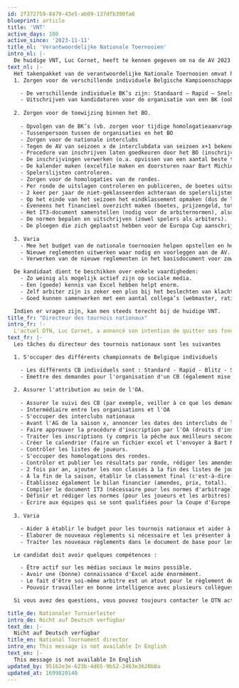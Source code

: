 ```yaml
---
id: 2f372759-8479-43e5-ab09-137dfb390fa6
blueprint: article
title: 'VNT'
active_days: 180
active_since: '2023-11-11'
title_nl: 'Verantwoordelijke Nationale Toernooien'
intro_nl: |-
  De huidige VNT, Luc Cornet, heeft te kennen gegeven om na de AV 2023 te stoppen als VNT. Daarom is het bestuur op zoek naar één of meerdere bestuurders (m.a.w. deel uitmakend van het bestuur) of medewerkers die enkele taken willen overnemen.
text_nl: |-
  Het takenpakket van de verantwoordelijke Nationale Toernooien omvat het volgende:
  1. Zorgen voor de verschillende individuele Belgische Kampioenschappen

    - De verschillende individuele BK’s zijn: Standaard – Rapid – Snelschaak – Senioren (onder de vorm van Rapid)
    - Uitschrijven van kandidaturen voor de organisatie van een BK (ook actualiseren van een draaiboek)
  
  2. Zorgen voor de toewijzing binnen het BO.
 
    - Opvolgen van de BK’s (vb. zorgen voor tijdige homologatieaanvragen, zorgen voor de subsidies van de KBSB)
    - Tussenpersoon tussen de organisaties en het BO
    - Zorgen voor de nationale interclubs
    - Tegen de AV van seizoen x de interclubdata van seizoen x+1 bekendmaken (dus dit al eerder laten goedkeuren door het BO)
    - Procedure van inschrijven laten goedkeuren door het BO (inschrijvingsgeld, prijzen, boetes, data, …) en communiceren.
    - De inschrijvingen verwerken (o.a. opvissen van een aantal beste tweedes).
    - De kalender maken (excelfile maken en doorsturen naar Bart Michiels, resultaten verwerken en communiceren naar de clubs).
    - Spelerslijsten controleren.
    - Zorgen voor de homologaties van de rondes.
    - Per ronde de uitslagen controleren en publiceren, de boetes uitschrijven, de clubs verwittigen, de klassementen bijwerken, de fide- en nationale elo-rapporten doorsturen, uitspraken doen bij klachten, …
    - 2 keer per jaar de niet-geklasseerden achteraan de spelerslijsten toevoegen.
    - Op het einde van het seizoen het eindklassement opmaken (dus de lijsten maken wie promoveert en wie degradeert).
    - Eveneens het financieel overzicht maken (boetes, prijzengeld, totaal).
    - Het IT3-document samenstellen (nodig voor de arbiternormen), alsook één TRF-rapport voor het ganse seizoen.
    - De normen bepalen en uitschrijven (zowel spelers als arbiters).
    - De ploegen die zich geplaatst hebben voor de Europa Cup aanschrijven en bij interesse ook inschrijven bij de ECU – toernooileider
  
  3. Varia
    - Mee het budget van de nationale toernooien helpen opstellen en helpen verdedigen op de AV.
    - Nieuwe reglementen uitwerken waar nodig en voorleggen aan de AV.
    - Verwerken van de nieuwe reglementen in het basisdocument voor zowel NL als FR.

  De kandidaat dient te beschikken over enkele vaardigheden:
    - Zo weinig als mogelijk actief zijn op sociale media.
    - Een (goede) kennis van Excel hebben helpt enorm.
    - Zelf arbiter zijn is zeker een plus bij het beslechten van klachten.
    - Goed kunnen samenwerken met een aantal collega’s (webmaster, rating officer, FIDE Delegate, penningmeester, voorzitter CIS, …)

  Indien er vragen zijn, kan men steeds terecht bij de huidige VNT.
title_fr: "Directeur des tournois nationaux"
intro_fr: !-
  L'actuel DTN, Luc Cornet, a annoncé son intention de quitter ses fonctions de DTN après l'AG de 2023. Par conséquent, l' organe d'administration recherche un ou plusieurs administrateurs (c'est-à-dire faisant partie de l'OA) ou un collaborateur pour prendre en charge certaines tâches.
text_fr: |-
  Les tâches du directeur des tournois nationaux sont les suivantes

  1. S'occuper des différents championnats de Belgique individuels

    - Les différents CB individuels sont : Standard - Rapid - Blitz - Seniors (sous forme de Rapid)
    - Emettre des demandes pour l'organisation d'un CB (également mise à jour d'un script).
  
  2. Assurer l'attribution au sein de l'OA.
 
    - Assurer le suivi des CB (par exemple, veiller à ce que les demandes d'homologation soient présentées en temps voulu, veiller à ce que les subventions de la FRBE soient accordées).
    - Intermédiaire entre les organisations et l'OA
    - S'occuper des interclubs nationaux
    - Avant l'AG de la saison x, annoncer les dates des interclubs de la saison x+1 (c'est-à-dire obtenir l'approbation de l'OuA au préalable).
    - Faire approuver la procédure d'inscription par l'OA (droits d'inscription, prix, pénalités, dates, etc.) et la communiquer.
    - Traiter les inscriptions (y compris la pêche aux meilleurs seconds).
    - Créer le calendrier (faire un fichier excel et l'envoyer à Bart Michiels, traiter les résultats et les communiquer aux clubs).
    - Contrôler les listes de joueurs.
    - S'occuper des homologations des rondes.
    - Contrôler et publier les résultats par ronde, rédiger les amendes, notifier les clubs, mettre à jour les classements, envoyer les rapports elo fide et national, faire des déclarations en cas de plaintes, ...
    - 2 fois par an, ajouter les non classés à la fin des listes de joueurs.
    - À la fin de la saison, établir le classement final (c'est-à-dire dresser la liste des promus et des relégués).
    - Établissez également le bilan financier (amendes, prix, total).
    - Compiler le document IT3 (nécessaire pour les normes d'arbitrage), ainsi qu'un rapport de la TRF pour l'ensemble de la saison.
    - Définir et rédiger les normes (pour les joueurs et les arbitres).
    - Écrire aux équipes qui se sont qualifiées pour la Coupe d'Europe et, si elles sont intéressées, s'inscrire auprès de l'ECU - directeur du tournoi.
  
  3. Varia

    - Aider à établir le budget pour les tournois nationaux et aider à le défendre lors de l'AG.
    - Élaborer de nouveaux règlements si nécessaire et les présenter à l'AG.
    - Traiter les nouveaux règlements dans le document de base pour les Pays-Bas et la France.

  Le candidat doit avoir quelques compétences :

    - Être actif sur les médias sociaux le moins possible.
    - Avoir une (bonne) connaissance d'Excel aide énormément.
    - Le fait d'être soi-même arbitre est un atout pour le règlement des plaintes.
    - Pouvoir travailler en bonne intelligence avec plusieurs collègues (webmaster, rating officer, délégué FIDE, trésorier, président CIS, ...).

  Si vous avez des questions, vous pouvez toujours contacter le DTN actuel.

title_de: Nationaler Turnierleiter
intro_de: Nicht auf Deutsch verfügbar
text_de: |-
  Nicht auf Deutsch verfügbar
title_en: National Tournament director
intro_en: This message is not available In English
text_en: |-
  This message is not available In English
updated_by: 95162e3e-623b-4d65-9b52-2463e3620b8a
updated_at: 1699820140
---
```


